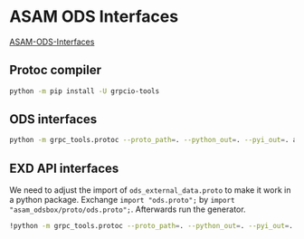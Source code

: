 # ASAM ODS Interfaces

[ASAM-ODS-Interfaces](https://github.com/asam-ev/ASAM-ODS-Interfaces.git)

## Protoc compiler

``` sh
python -m pip install -U grpcio-tools
```

## ODS interfaces

``` sh
python -m grpc_tools.protoc --proto_path=. --python_out=. --pyi_out=. asam_odsbox/proto/ods.proto asam_odsbox/proto/ods_notification.proto asam_odsbox/proto/ods_security.proto
```

## EXD API interfaces

We need to adjust the import of `ods_external_data.proto` to make it work in a python package.
Exchange `import "ods.proto";` by `import "asam_odsbox/proto/ods.proto";`. Afterwards run the generator.

``` sh
!python -m grpc_tools.protoc --proto_path=. --python_out=. --pyi_out=. --grpc_python_out=. asam_odsbox/proto/ods_external_data.proto
```
